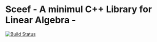 # Sceef - A minimul C++ Library for Linear Algebra - 

[![Build Status](https://travis-ci.org/tacigar/sceef.svg?branch=master)](https://travis-ci.org/tacigar/sceef)
